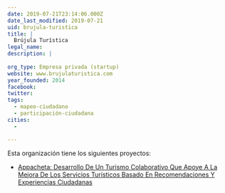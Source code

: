 ```yaml
---
date: 2019-07-21T23:14:06.000Z
date_last_modified: 2019-07-21
uid: brujula-turistica
title: |
  Brújula Turística
legal_name: 
description: |
  
org_type: Empresa privada (startup)
website: www.brujulaturistica.com
year_founded: 2014
facebook: 
twitter: 
tags:
  - mapeo-ciudadano
  - participación-ciudadana
cities: 
  - 

---
```


Esta organización tiene los siguientes proyectos:

- [Appacheta: Desarrollo De Un Turismo Colaborativo Que Apoye A La Mejora De Los Servicios Turísticos Basado En Recomendaciones Y Experiencias Ciudadanas](/proyectos/appacheta-desarrollo-de-un-turismo-colaborativo-que-apoye-a-la-mejora-de-los-servicios-turisticos-basado-en-recomendaciones-y-experiencias-ciudadanas)
